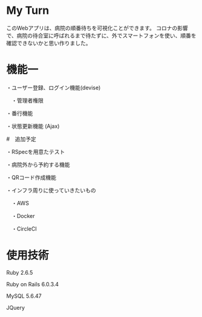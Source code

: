 # My Turn
このWebアプリは、病院の順番待ちを可視化ことができます。
コロナの影響で、病院の待合室に呼ばれるまで待たずに、外でスマートフォンを使い、順番を確認できないかと思い作りました。

# 機能一
・ユーザー登録、ログイン機能(devise)

　・管理者権限

・番行機能

・状態更新機能 (Ajax)

#　追加予定 

・RSpecを用意たテスト

・病院外から予約する機能

・QRコード作成機能

・インフラ周りに使っていきたいもの

　・AWS

　・Docker

　・CircleCI

# 使用技術

Ruby 2.6.5

Ruby on Rails 6.0.3.4

MySQL 5.6.47

JQuery
